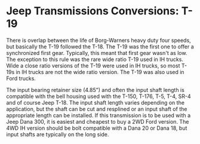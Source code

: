 # Jeep Transmissions Conversions: T-19

There is overlap between the life of Borg-Warners heavy duty four speeds, but basically the T-19 followed the T-18. The T-19 was the first one to offer a synchronized first gear. Typically, this meant that first gear wasn\'t as low. The exception to this rule was the rare wide ratio T-19 used in IH trucks. Wide a close ratio versions of the T-19 were used in IH trucks, so most T-19s in IH trucks are not the wide ratio version. The T-19 was also used in Ford trucks.

The input bearing retainer size (4.85\") and often the input shaft length is compatible with the bell housing used with the T-150, T-176, T-5, T-4, SR-4 and of course Jeep T-18. The input shaft length varies depending on the application, but the shaft can be cut and resplined or an input shaft of the appropriate length can be installed. If this transmission is to be used with a Jeep Dana 300, it is easiest and cheapest to buy a 2WD Ford version. The 4WD IH version should be bolt compatible with a Dana 20 or Dana 18, but input shafts are typically on the long side.
